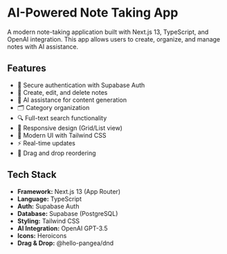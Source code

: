 # AI-Powered Note Taking App

A modern note-taking application built with Next.js 13, TypeScript, and OpenAI integration. This app allows users to create, organize, and manage notes with AI assistance.

## Features

- 🔐 Secure authentication with Supabase Auth
- 📝 Create, edit, and delete notes
- 🤖 AI assistance for content generation
- 🗂️ Category organization
- 🔍 Full-text search functionality
- 📱 Responsive design (Grid/List view)
- 🎨 Modern UI with Tailwind CSS
- ⚡ Real-time updates
- 🔄 Drag and drop reordering

## Tech Stack

- **Framework:** Next.js 13 (App Router)
- **Language:** TypeScript
- **Auth:** Supabase Auth
- **Database:** Supabase (PostgreSQL)
- **Styling:** Tailwind CSS
- **AI Integration:** OpenAI GPT-3.5
- **Icons:** Heroicons
- **Drag & Drop:** @hello-pangea/dnd
